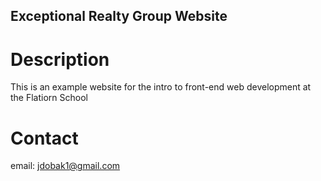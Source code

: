 Exceptional Realty Group Website
---

# Description

This is an example website for the intro to front-end web development at the Flatiorn School

# Contact
email: jdobak1@gmail.com
